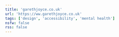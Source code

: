 ```yaml
---
title: 'garethjoyce.co.uk'
url: 'https://ww.garethjoyce.co.uk'
tags: ['design', 'accessibility', 'mental health']
nsfw: false
rss: false
---
```

